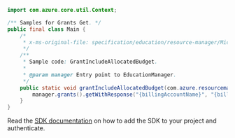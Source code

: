 ```java
import com.azure.core.util.Context;

/** Samples for Grants Get. */
public final class Main {
    /*
     * x-ms-original-file: specification/education/resource-manager/Microsoft.Education/preview/2021-12-01-preview/examples/GrantIncludeAllocatedBudget.json
     */
    /**
     * Sample code: GrantIncludeAllocatedBudget.
     *
     * @param manager Entry point to EducationManager.
     */
    public static void grantIncludeAllocatedBudget(com.azure.resourcemanager.education.EducationManager manager) {
        manager.grants().getWithResponse("{billingAccountName}", "{billingProfileName}", false, Context.NONE);
    }
}
```

Read the [SDK documentation](https://github.com/Azure/azure-sdk-for-java/blob/azure-resourcemanager-education_1.0.0-beta.1/sdk/education/azure-resourcemanager-education/README.md) on how to add the SDK to your project and authenticate.
